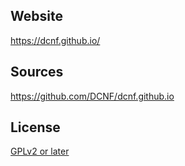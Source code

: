 Website
-------

https://dcnf.github.io/

Sources
-------
https://github.com/DCNF/dcnf.github.io


License
-------

[GPLv2 or later](https://github.com/DCNF/dcnf.github.io/blob/master/LICENSE)

